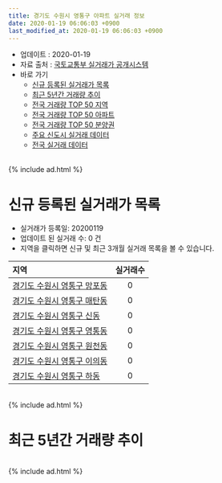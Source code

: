 ```yaml
---
title: 경기도 수원시 영통구 아파트 실거래 정보
date: 2020-01-19 06:06:03 +0900
last_modified_at: 2020-01-19 06:06:03 +0900
---
```


* 업데이트 : 2020-01-19
* 자료 출처 : [국토교통부 실거래가 공개시스템](http://rt.molit.go.kr)
* 바로 가기
    * [신규 등록된 실거래가 목록](#신규-등록된-실거래가-목록)
    * [최근 5년간 거래량 추이](#최근-5년간-거래량-추이)
    * [전국 거래량 TOP 50 지역](https://apt-info.github.io/apt-trade-info/최근-3개월-전국에서-가장-거래가-많이-발생한-지역)
    * [전국 거래량 TOP 50 아파트](https://apt-info.github.io/apt-trade-info/최근-3개월-전국에서-가장-거래가-많이-발생한-아파트)
    * [전국 거래량 TOP 50 분양권](https://apt-info.github.io/apt-trade-info/최근-3개월-전국에서-가장-거래가-많이-발생한-분양권)
    * [주요 신도시 실거래 데이터](https://apt-info.github.io/apt-trade-info/주요-신도시)
    * [전국 실거래 데이터](https://apt-info.github.io/apt-trade-info/전국)

<br>
{% include ad.html %}
<br>

# 신규 등록된 실거래가 목록
* 실거래가 등록일: 20200119
* 업데이트 된 실거래 수: 0 건
* 지역을 클릭하면 신규 및 최근 3개월 실거래 목록을 볼 수 있습니다.


|지역|실거래수|
|:---|:---:|
|[경기도 수원시 영통구 망포동](https://apt-info.github.io/apt-trade-info/경기도-수원시-영통구-망포동)|0|
|[경기도 수원시 영통구 매탄동](https://apt-info.github.io/apt-trade-info/경기도-수원시-영통구-매탄동)|0|
|[경기도 수원시 영통구 신동](https://apt-info.github.io/apt-trade-info/경기도-수원시-영통구-신동)|0|
|[경기도 수원시 영통구 영통동](https://apt-info.github.io/apt-trade-info/경기도-수원시-영통구-영통동)|0|
|[경기도 수원시 영통구 원천동](https://apt-info.github.io/apt-trade-info/경기도-수원시-영통구-원천동)|0|
|[경기도 수원시 영통구 이의동](https://apt-info.github.io/apt-trade-info/경기도-수원시-영통구-이의동)|0|
|[경기도 수원시 영통구 하동](https://apt-info.github.io/apt-trade-info/경기도-수원시-영통구-하동)|0|


<br>
{% include ad.html %}
<br>

# 최근 5년간 거래량 추이


<div style="width:100%;">
    <canvas id="deal_progress" height="200"></canvas>
</div>

<script>
new Chart(document.getElementById("deal_progress"), {
    type: 'line',
    data: {
        labels: ['201501','201502','201503','201504','201505','201506','201507','201508','201509','201510','201511','201512','201601','201602','201603','201604','201605','201606','201607','201608','201609','201610','201611','201612','201701','201702','201703','201704','201705','201706','201707','201708','201709','201710','201711','201712','201801','201802','201803','201804','201805','201806','201807','201808','201809','201810','201811','201812','201901','201902','201903','201904','201905','201906','201907','201908','201909','201910','201911','201912','202001'],
        datasets: [{
            label: '매매',
            pointRadius: 1,
            data: [622, 515, 672, 609, 613, 518, 538, 414, 551, 642, 436, 323, 306, 265, 444, 451, 483, 616, 630, 587, 616, 805, 522, 428, 354, 387, 537, 453, 596, 633, 600, 382, 491, 390, 482, 442, 678, 509, 670, 443, 447, 462, 439, 661, 942, 953, 527, 358, 384, 281, 389, 345, 383, 476, 516, 462, 557, 1231, 1324, 1250, 278],
            borderColor: "rgba(255, 201, 14, 1)",
            backgroundColor: "rgba(255, 201, 14, 0.5)",
            fill: false,
            lineTension: 0
        },{
            label: '전월세',
            pointRadius: 1,
            data: [424, 363, 397, 335, 307, 264, 348, 300, 255, 363, 342, 508, 614, 635, 412, 459, 365, 333, 334, 327, 331, 365, 383, 473, 385, 406, 396, 310, 303, 323, 372, 330, 380, 325, 402, 571, 654, 642, 440, 387, 348, 419, 310, 322, 406, 435, 415, 486, 547, 473, 508, 499, 496, 536, 581, 507, 462, 540, 515, 590, 213],
            borderColor: "rgba(0, 141, 185, 1)",
            backgroundColor: "rgba(0, 141, 185, 0.5)",
            fill: false,
            lineTension: 0
        }
        ]
    },
    options: {
        responsive: true,
        title: {
            display: false
        },
        tooltips: {
            mode: 'index',
            intersect: false
        },
        hover: {
            mode: 'nearest',
            intersect: true
        },
        scales: {
            xAxes: [{
                display: true,
                scaleLabel: {
                    display: true,
                    labelString: '년/월'
                }
            }],
            yAxes: [{
                display: true,
                ticks: {
                    suggestedMin: 0,
                },
                scaleLabel: {
                    display: true,
                    labelString: '실거래 수'
                }
            }]
        }
    }
});

</script>


<br>
{% include ad.html %}
<br>


